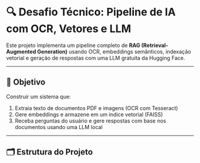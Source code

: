 # 🔍 Desafio Técnico: Pipeline de IA com OCR, Vetores e LLM

Este projeto implementa um pipeline completo de **RAG (Retrieval-Augmented Generation)** usando OCR, embeddings semânticos, indexação vetorial e geração de respostas com uma LLM gratuita da Hugging Face.

---

## 🚀 Objetivo

Construir um sistema que:
1. Extraia texto de documentos PDF e imagens (OCR com Tesseract)
2. Gere embeddings e armazene em um índice vetorial (FAISS)
3. Receba perguntas do usuário e gere respostas com base nos documentos usando uma LLM local

---

## 🗂️ Estrutura do Projeto

